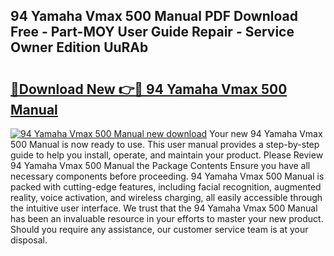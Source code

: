 ## 94 Yamaha Vmax 500 Manual PDF Download Free - Part-MOY User Guide Repair - Service Owner Edition UuRAb

# <h2><a href="http://bc75195.oget.top/?id=94+Yamaha+Vmax+500+Manual">🔗Download New 👉🔴 94 Yamaha Vmax 500 Manual</a></h2>

[![94 Yamaha Vmax 500 Manual new download](https://i.imgur.com/5g1atiW.png)](http://bc75195.oget.top/?id=94+Yamaha+Vmax+500+Manual)
Your new 94 Yamaha Vmax 500 Manual is now ready to use. This user manual provides a step-by-step guide to help you install, operate, and maintain your product. Please Review 94 Yamaha Vmax 500 Manual the Package Contents Ensure you have all necessary components before proceeding. 94 Yamaha Vmax 500 Manual is packed with cutting-edge features, including facial recognition, augmented reality, voice activation, and wireless charging, all easily accessible through the intuitive user interface. We trust that the 94 Yamaha Vmax 500 Manual has been an invaluable resource in your efforts to master your new product. Should you require any assistance, our customer service team is at your disposal.
